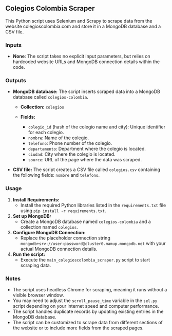 ## Colegios Colombia Scraper

This Python script uses Selenium and Scrapy to scrape data from the website colegioscolombia.com and store it in a MongoDB database and a CSV file.

### Inputs

- **None**: The script takes no explicit input parameters, but relies on hardcoded website URLs and MongoDB connection details within the code.

### Outputs

- **MongoDB database:** The script inserts scraped data into a MongoDB database called `colegios-colombia`.

  - **Collection:** `colegios`

  - **Fields:** 
    - `colegio_id` (hash of the colegio name and city): Unique identifier for each colegio.
    - `nombre`: Name of the colegio.
    - `telefono`: Phone number of the colegio.
    - `departamento`: Department where the colegio is located.
    - `ciudad`: City where the colegio is located.
    - `source`: URL of the page where the data was scraped.

- **CSV file:** The script creates a CSV file called `colegios.csv` containing the following fields: `nombre` and `telefono`.

### Usage

1. **Install Requirements:**
   - Install the required Python libraries listed in the `requirements.txt` file using `pip install -r requirements.txt`.
2. **Set up MongoDB:**
   - Create a MongoDB database named `colegios-colombia` and a collection named `colegios`.
3. **Configure MongoDB Connection:**
   - Replace the placeholder connection string `mongodb+srv://user:password@cluster0.mamup.mongodb.net` with your actual MongoDB connection details.
4. **Run the script:**
   - Execute the `main_colegioscolombia_scraper.py` script to start scraping data.

### Notes

- The script uses headless Chrome for scraping, meaning it runs without a visible browser window.
- You may need to adjust the `scroll_pause_time` variable in the `sel.py` script depending on your internet speed and computer performance.
- The script handles duplicate records by updating existing entries in the MongoDB database.
- The script can be customized to scrape data from different sections of the website or to include more fields from the scraped pages.